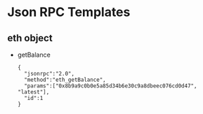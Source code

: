 # Json RPC Templates

## eth object
- getBalance
  ```
  {
    "jsonrpc":"2.0",
    "method":"eth_getBalance",
    "params":["0x8b9a9c0b0e5a85d34b6e30c9a8dbeec076cd0d47", "latest"],
    "id":1
  }
  ```
